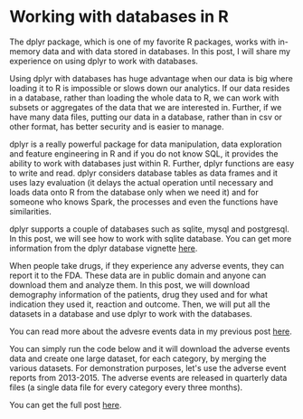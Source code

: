 # Working with databases in R



The dplyr package, which is one of my favorite R packages, works with in-memory data and with data stored in databases. In this post, I will share my experience on using dplyr to work with databases.

Using dplyr with databases has huge advantage when our data is big where loading it to R is impossible or slows down our analytics. If our data resides in a database, rather than loading the whole data to R, we can work with subsets or aggregates of the data that we are interested in. Further, if we have many data files, putting our data in a database, rather than in csv or other format, has better security and is easier to manage.

dplyr is a really powerful package for data manipulation, data exploration and feature engineering in R and if you do not know SQL, it provides the ability to work with databases just within R. Further, dplyr functions are easy to write and read. dplyr considers database tables as data frames and it uses lazy evaluation (it delays the actual operation until necessary and loads data onto R from the database only when we need it) and for someone who knows Spark, the processes and even the functions have similarities.

dplyr supports a couple of databases such as sqlite, mysql and postgresql. In this post, we will see how to work with sqlite database. You can get more information from the dplyr database vignette [here](https://cran.r-project.org/web/packages/dplyr/vignettes/databases.html).

When people take drugs, if they experience any adverse events, they can report it to the FDA. These data are in public domain and anyone can download them and analyze them. In this post, we will download demography information of the patients, drug they used and for what indication they used it, reaction and outcome. Then, we will put all the datasets in a database and use dplyr to work with the databases.

You can read more about the advesre events data in my previous post [here](http://datascience-enthusiast.com/R/SQL_R_select.html).

You can simply run the code below and it will download the adverse events data and create one large dataset, for each category, by merging the various datasets. For demonstration purposes, let's use the adverse event reports from 2013-2015. The adverse events are released in quarterly data files (a single data file for every category every three months).

You can get the full post [here](http://datascience-enthusiast.com/R/database_R.html).
